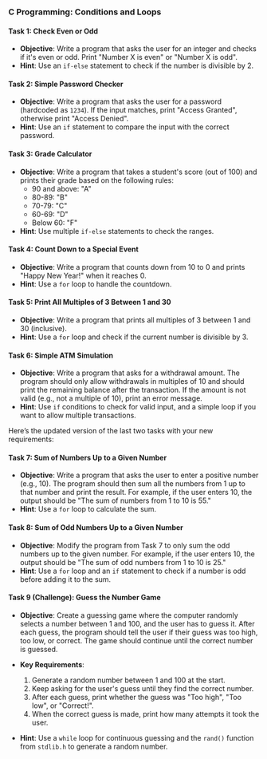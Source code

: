 ### **C Programming: Conditions and Loops**

#### Task 1: Check Even or Odd
- **Objective**: Write a program that asks the user for an integer and checks if it's even or odd. Print "Number X is even" or "Number X is odd".
- **Hint**: Use an `if-else` statement to check if the number is divisible by 2.

#### Task 2: Simple Password Checker
- **Objective**: Write a program that asks the user for a password (hardcoded as `1234`). If the input matches, print "Access Granted", otherwise print "Access Denied".
- **Hint**: Use an `if` statement to compare the input with the correct password.

#### Task 3: Grade Calculator
- **Objective**: Write a program that takes a student's score (out of 100) and prints their grade based on the following rules:
  - 90 and above: "A"
  - 80-89: "B"
  - 70-79: "C"
  - 60-69: "D"
  - Below 60: "F"
- **Hint**: Use multiple `if-else` statements to check the ranges.

#### Task 4: Count Down to a Special Event
- **Objective**: Write a program that counts down from 10 to 0 and prints "Happy New Year!" when it reaches 0.
- **Hint**: Use a `for` loop to handle the countdown.

#### Task 5: Print All Multiples of 3 Between 1 and 30
- **Objective**: Write a program that prints all multiples of 3 between 1 and 30 (inclusive).
- **Hint**: Use a `for` loop and check if the current number is divisible by 3.

#### Task 6: Simple ATM Simulation
- **Objective**: Write a program that asks for a withdrawal amount. The program should only allow withdrawals in multiples of 10 and should print the remaining balance after the transaction. If the amount is not valid (e.g., not a multiple of 10), print an error message.
- **Hint**: Use `if` conditions to check for valid input, and a simple loop if you want to allow multiple transactions.

Here’s the updated version of the last two tasks with your new requirements:

#### Task 7: Sum of Numbers Up to a Given Number
- **Objective**: Write a program that asks the user to enter a positive number (e.g., 10). The program should then sum all the numbers from 1 up to that number and print the result. For example, if the user enters 10, the output should be "The sum of numbers from 1 to 10 is 55."
- **Hint**: Use a `for` loop to calculate the sum.

#### Task 8: Sum of Odd Numbers Up to a Given Number
- **Objective**: Modify the program from Task 7 to only sum the odd numbers up to the given number. For example, if the user enters 10, the output should be "The sum of odd numbers from 1 to 10 is 25."
- **Hint**: Use a `for` loop and an `if` statement to check if a number is odd before adding it to the sum.

#### Task 9 (Challenge): Guess the Number Game
- **Objective**: Create a guessing game where the computer randomly selects a number between 1 and 100, and the user has to guess it. After each guess, the program should tell the user if their guess was too high, too low, or correct. The game should continue until the correct number is guessed.
  
- **Key Requirements**:
  1. Generate a random number between 1 and 100 at the start.
  2. Keep asking for the user's guess until they find the correct number.
  3. After each guess, print whether the guess was "Too high", "Too low", or "Correct!".
  4. When the correct guess is made, print how many attempts it took the user.
  
- **Hint**: Use a `while` loop for continuous guessing and the `rand()` function from `stdlib.h` to generate a random number.
